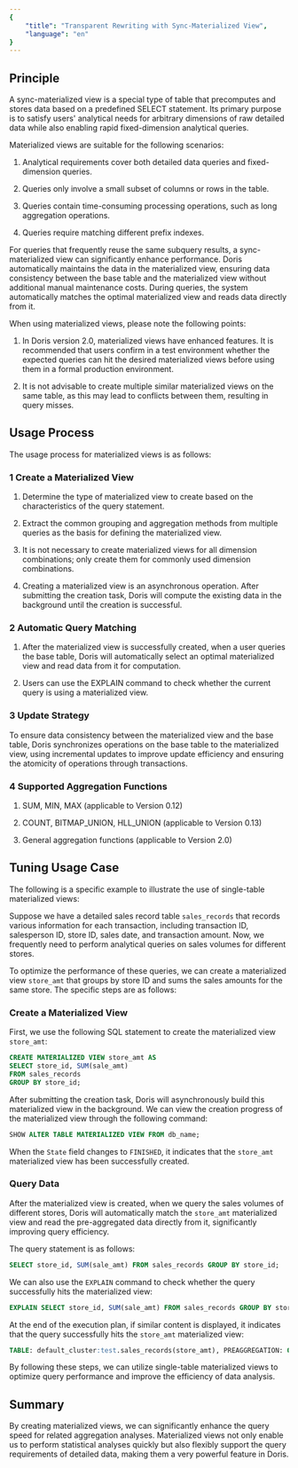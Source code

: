 ```yaml
---
{
    "title": "Transparent Rewriting with Sync-Materialized View",
    "language": "en"
}
---
```


<!-- 
Licensed to the Apache Software Foundation (ASF) under one
or more contributor license agreements.  See the NOTICE file
distributed with this work for additional information
regarding copyright ownership.  The ASF licenses this file
to you under the Apache License, Version 2.0 (the
"License"); you may not use this file except in compliance
with the License.  You may obtain a copy of the License at

  http://www.apache.org/licenses/LICENSE-2.0

Unless required by applicable law or agreed to in writing,
software distributed under the License is distributed on an
"AS IS" BASIS, WITHOUT WARRANTIES OR CONDITIONS OF ANY
KIND, either express or implied.  See the License for the
specific language governing permissions and limitations
under the License.
-->

## Principle

A sync-materialized view is a special type of table that precomputes and stores data based on a predefined SELECT statement. Its primary purpose is to satisfy users' analytical needs for arbitrary dimensions of raw detailed data while also enabling rapid fixed-dimension analytical queries.

Materialized views are suitable for the following scenarios:

1. Analytical requirements cover both detailed data queries and fixed-dimension queries.

2. Queries only involve a small subset of columns or rows in the table.

3. Queries contain time-consuming processing operations, such as long aggregation operations.

4. Queries require matching different prefix indexes.

For queries that frequently reuse the same subquery results, a sync-materialized view can significantly enhance performance. Doris automatically maintains the data in the materialized view, ensuring data consistency between the base table and the materialized view without additional manual maintenance costs. During queries, the system automatically matches the optimal materialized view and reads data directly from it.

When using materialized views, please note the following points:

1. In Doris version 2.0, materialized views have enhanced features. It is recommended that users confirm in a test environment whether the expected queries can hit the desired materialized views before using them in a formal production environment.

2. It is not advisable to create multiple similar materialized views on the same table, as this may lead to conflicts between them, resulting in query misses.

## Usage Process

The usage process for materialized views is as follows:

### 1 Create a Materialized View

1. Determine the type of materialized view to create based on the characteristics of the query statement.

2. Extract the common grouping and aggregation methods from multiple queries as the basis for defining the materialized view.

3. It is not necessary to create materialized views for all dimension combinations; only create them for commonly used dimension combinations.

4. Creating a materialized view is an asynchronous operation. After submitting the creation task, Doris will compute the existing data in the background until the creation is successful.

### 2 Automatic Query Matching

1. After the materialized view is successfully created, when a user queries the base table, Doris will automatically select an optimal materialized view and read data from it for computation.

2. Users can use the EXPLAIN command to check whether the current query is using a materialized view.

### 3 Update Strategy

To ensure data consistency between the materialized view and the base table, Doris synchronizes operations on the base table to the materialized view, using incremental updates to improve update efficiency and ensuring the atomicity of operations through transactions.

### 4 Supported Aggregation Functions

1. SUM, MIN, MAX (applicable to Version 0.12)

2. COUNT, BITMAP_UNION, HLL_UNION (applicable to Version 0.13)

3. General aggregation functions (applicable to Version 2.0)

## Tuning Usage Case

The following is a specific example to illustrate the use of single-table materialized views:

Suppose we have a detailed sales record table `sales_records` that records various information for each transaction, including transaction ID, salesperson ID, store ID, sales date, and transaction amount. Now, we frequently need to perform analytical queries on sales volumes for different stores.

To optimize the performance of these queries, we can create a materialized view `store_amt` that groups by store ID and sums the sales amounts for the same store. The specific steps are as follows:

### Create a Materialized View

First, we use the following SQL statement to create the materialized view `store_amt`:

```sql
CREATE MATERIALIZED VIEW store_amt AS 
SELECT store_id, SUM(sale_amt) 
FROM sales_records
GROUP BY store_id;
```

After submitting the creation task, Doris will asynchronously build this materialized view in the background. We can view the creation progress of the materialized view through the following command:

```sql
SHOW ALTER TABLE MATERIALIZED VIEW FROM db_name; 
```

When the `State` field changes to `FINISHED`, it indicates that the `store_amt` materialized view has been successfully created.

### Query Data

After the materialized view is created, when we query the sales volumes of different stores, Doris will automatically match the `store_amt` materialized view and read the pre-aggregated data directly from it, significantly improving query efficiency.

The query statement is as follows:

```sql
SELECT store_id, SUM(sale_amt) FROM sales_records GROUP BY store_id;
```

We can also use the `EXPLAIN` command to check whether the query successfully hits the materialized view:

```sql
EXPLAIN SELECT store_id, SUM(sale_amt) FROM sales_records GROUP BY store_id;
```

At the end of the execution plan, if similar content is displayed, it indicates that the query successfully hits the `store_amt` materialized view:

```sql
TABLE: default_cluster:test.sales_records(store_amt), PREAGGREGATION: ON
```

By following these steps, we can utilize single-table materialized views to optimize query performance and improve the efficiency of data analysis.

## Summary

By creating materialized views, we can significantly enhance the query speed for related aggregation analyses. Materialized views not only enable us to perform statistical analyses quickly but also flexibly support the query requirements of detailed data, making them a very powerful feature in Doris.